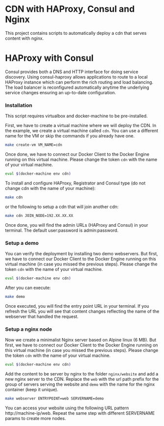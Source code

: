 # CDN with HAProxy, Consul and Nginx

This project contains scripts to automatically deploy a cdn that serves content with nginx. 

# HAProxy with Consul

Consul provides both a DNS and HTTP interface for doing service discovery. Using consul-haproxy allows applications to route to a local HAProxy instance which can perform the rich routing and load balancing. The load balancer is reconfigured automatically anytime the underlying service changes ensuring an up-to-date configuration.

### Installation

This script requires virtualbox and docker-machine to be pre-installed.

First, we have to create a virtual machine where we will deploy the CDN. In the example, we create a virtual machine called `cdn`. You can use a different name for the VM or skip the commands if you already have one.

```sh
make create-vm VM_NAME=cdn
```

Once done, we have to connect our Docker Client to the Docker Engine running on this virtual machine. Please change the token `cdn` with the name of your virtual machine.

```sh
eval $(docker-machine env cdn)
```

To install and configure HAProxy, Registrator and Consul type (do not change cdn with the name of your machine):

```sh
make cdn
```

or the following to setup a cdn that will join another cdn:

```sh
make cdn JOIN_NODE=192.XX.XX.XX
```

Once done, you will find the admin URLs (HAProxy and Consul) in your terminal. The default user:password is admin:password. 

### Setup a demo

You can verify the deployment by installing two demo webservers. But first, we have to connect our Docker Client to the Docker Engine running on this virtual machine (in case you missed the previous steps). Please change the token `cdn` with the name of your virtual machine.

```sh
eval $(docker-machine env cdn)
```

After you can execute:

```sh
make demo
```

Once executed, you will find the entry point URL in your terminal. If you refresh the URL you will see that content changes reflecting the name of the webserver that handled the request.

### Setup a nginx node

Now we create a minimalist Nginx server based on Alpine linux (6 MB). But first, we have to connect our Docker Client to the Docker Engine running on this virtual machine (in case you missed the previous steps). Please change the token `cdn` with the name of your virtual machine.

```sh
eval $(docker-machine env cdn)
```

Add the content to be server by nginx to the folder `nginx/website` and add a new nginx server to the CDN. Replace the `web` with the url path prefix for the group of servers serving the website and `demo` with the name for the nginx container (keep it unique).


```sh
make webserver ENTRYPOINT=web SERVERNAME=demo 
```

You can access your website using the following URL pattern http://machine-ip/web. Repeat the same step with different SERVERNAME params to create more nodes.